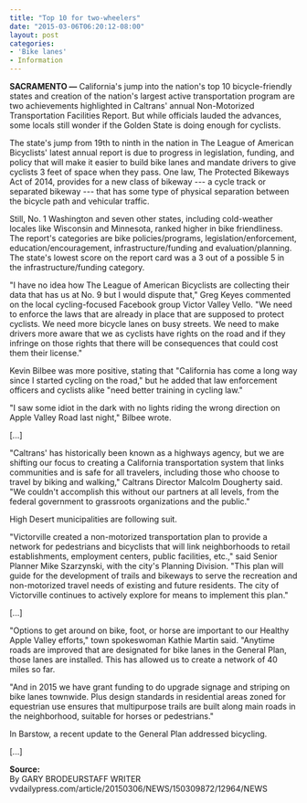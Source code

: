 ```yaml
---
title: "Top 10 for two-wheelers"
date: "2015-03-06T06:20:12-08:00"
layout: post
categories:
- 'Bike lanes'
- Information
---
```


**SACRAMENTO —** California's jump into the nation's top 10 bicycle-friendly states and creation of the nation's largest active transportation program are two achievements highlighted in Caltrans' annual Non-Motorized Transportation Facilities Report. But while officials lauded the advances, some locals still wonder if the Golden State is doing enough for cyclists.

The state's jump from 19th to ninth in the nation in The League of American Bicyclists' latest annual report is due to progress in legislation, funding, and policy that will make it easier to build bike lanes and mandate drivers to give cyclists 3 feet of space when they pass. One law, The Protected Bikeways Act of 2014, provides for a new class of bikeway --- a cycle track or separated bikeway --- that has some type of physical separation between the bicycle path and vehicular traffic.

Still, No. 1 Washington and seven other states, including cold-weather locales like Wisconsin and Minnesota, ranked higher in bike friendliness. The report's categories are bike policies/programs, legislation/enforcement, education/encouragement, infrastructure/funding and evaluation/planning. The state's lowest score on the report card was a 3 out of a possible 5 in the infrastructure/funding category.

"I have no idea how The League of American Bicyclists are collecting their data that has us at No. 9 but I would dispute that," Greg Keyes commented on the local cycling-focused Facebook group Victor Valley Vello. "We need to enforce the laws that are already in place that are supposed to protect cyclists. We need more bicycle lanes on busy streets. We need to make drivers more aware that we as cyclists have rights on the road and if they infringe on those rights that there will be consequences that could cost them their license."

Kevin Bilbee was more positive, stating that "California has come a long way since I started cycling on the road," but he added that law enforcement officers and cyclists alike "need better training in cycling law."

"I saw some idiot in the dark with no lights riding the wrong direction on Apple Valley Road last night," Bilbee wrote.

\[...\]

"Caltrans' has historically been known as a highways agency, but we are shifting our focus to creating a California transportation system that links communities and is safe for all travelers, including those who choose to travel by biking and walking," Caltrans Director Malcolm Dougherty said. "We couldn't accomplish this without our partners at all levels, from the federal government to grassroots organizations and the public."

High Desert municipalities are following suit.

"Victorville created a non-motorized transportation plan to provide a network for pedestrians and bicyclists that will link neighborhoods to retail establishments, employment centers, public facilities, etc.," said Senior Planner Mike Szarzynski, with the city's Planning Division. "This plan will guide for the development of trails and bikeways to serve the recreation and non-motorized travel needs of existing and future residents. The city of Victorville continues to actively explore for means to implement this plan."

\[...\]

"Options to get around on bike, foot, or horse are important to our Healthy Apple Valley efforts," town spokeswoman Kathie Martin said. "Anytime roads are improved that are designated for bike lanes in the General Plan, those lanes are installed. This has allowed us to create a network of 40 miles so far.

"And in 2015 we have grant funding to do upgrade signage and striping on bike lanes townwide. Plus design standards in residential areas zoned for equestrian use ensures that multipurpose trails are built along main roads in the neighborhood, suitable for horses or pedestrians."

In Barstow, a recent update to the General Plan addressed bicycling.

\[...\]

**Source:**  
By GARY BRODEURSTAFF WRITER  
vvdailypress.com/article/20150306/NEWS/150309872/12964/NEWS